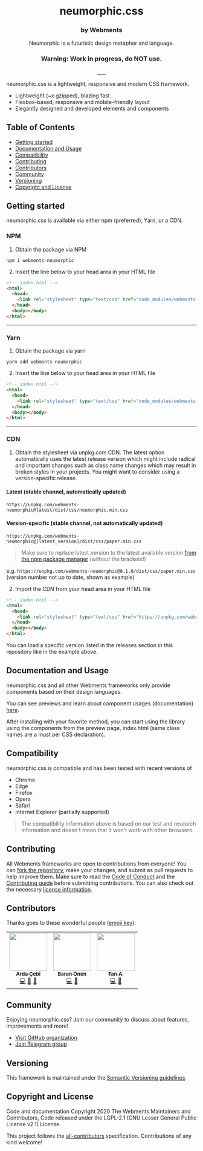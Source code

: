 <p align="center">
  <h1 align="center">neumorphic.css</h1>
</p>

<h3 align="center">by Webments</h3>
<p align="center">Neumorphic is a futuristic design metaphor and language.</p>
<h3 align="center">Warning: Work in progress, do NOT use.</h3>

<p align="center">
  <a aria-label="npm" href="https://www.npmjs.com/package/webments-neumorphic">
    <img src="https://img.shields.io/npm/v/webments-neumorphic" alt="">
  </a>
    <a aria-label="npm bundle size" href="https://www.npmjs.com/package/webments-neumorphic">
    <img src="https://img.shields.io/bundlephobia/minzip/webments-neumorphic" alt="">
  </a>
  <a aria-label="github releases" href="https://github.com/Webments/neumorphic.css/releases">
    <img src="https://img.shields.io/github/v/release/webments/neumorphic.css" alt="">
  </a>
    <a aria-label="npm downloads" href="https://www.npmjs.com/package/webments-neumorphic">
    <img src="https://img.shields.io/npm/dt/webments-neumorphic" alt="">
  </a>
    <a aria-label="license" href="https://github.com/Webments/neumorphic.css/blob/master/LICENSE">
    <img src="https://img.shields.io/github/license/webments/neumorphic.css" alt="">
  </a>
  <!-- ALL-CONTRIBUTORS-BADGE:START - Do not remove or modify this section -->
    <a aria-label="All Contributors" href="#contributors">
    <img src="https://img.shields.io/badge/all_contributors-3-orange.svg" alt="">
  </a>
  <!-- ALL-CONTRIBUTORS-BADGE:END -->
    <a aria-label="telegram" href="https://t.me/Webments">
     <img src="https://img.shields.io/badge/chat-on%20telegram-blue" alt="">
  </a>
</p>

neumorphic.css is a lightweight, responsive and modern CSS framework.

- Lightweight (~x gzipped), blazing fast.
- Flexbox-based, responsive and mobile-friendly layout
- Elegantly designed and developed elements and components

## Table of Contents
- [Getting started](#gettingstarted)
- [Documentation and Usage](#usage)
- [Compatibility](#compatibility)
- [Contributing](#contributing)
- [Contributors](#contributors)
- [Community](#community)
- [Versioning](#versioning)
- [Copyright and License](#license)

## <a name="gettingstarted"></a>Getting started
neumorphic.css is available via either npm (preferred), Yarn, or a CDN.

### NPM

1. Obtain the package via NPM

```shell
npm i webments-neumorphic
```
2. Insert the line below to your head area in your HTML file

```html
<!-- index.html -->
<html>
  <head>
    <link rel="stylesheet" type="text/css" href="node_modules/webments-neumorphic/dist/css/neumorphic.min.css" />
  </head>
  <body></body>
</html>
```
---

### Yarn

1. Obtain the package via yarn

```shell
yarn add webments-neumorphic
```

2. Insert the line below to your head area in your HTML file

```html
<!-- index.html -->
<html>
  <head>
    <link rel="stylesheet" type="text/css" href="node_modules/webments-neumorphic/dist/css/neumorphic.min.css" />
  </head>
  <body></body>
</html>
```

---

### CDN

1. Obtain the stylesheet via unpkg.com CDN. The latest option automatically uses the latest release version which might include radical and important changes such as class name changes which may result in broken styles in your projects. You might want to consider using a version-specific release.

#### Latest (stable channel, automatically updated)
```
https://unpkg.com/webments-neumorphic@latest/dist/css/neumorphic.min.css
```
#### Version-specific (stable channel, not automatically updated)
```
https://unpkg.com/webments-neumorphic@[latest_version]/dist/css/paper.min.css
```

> Make sure to replace latest_version to the latest available version [from the npm package manager](https://www.npmjs.com/package/webments-neumorphic) (without the brackets!)

e.g. `https://unpkg.com/webments-neumorphic@0.1.0/dist/css/paper.min.css` (version number not up to date, shown as example)

2. Import the CDN from your head area in your HTML file

```html
<!-- index.html -->
<html>
  <head>
    <link rel="stylesheet" type="text/css" href="https://unpkg.com/webments-neumorphic/dist/css/neumorphic.min.css" />
  </head>
  <body></body>
</html>
```

You can load a specific version listed in the releases section in this repository like in the example above.

## <a name="usage"></a>Documentation and Usage
neumorphic.css and all other Webments frameworks only provide components based on their design languages.

You can see previews and learn about component usages (documentation) [here](https://webments.github.io/neumorphic.css/).

After installing with your favorite method, you can start using the library using the components from the preview page, index.html (same class names are a must per CSS declaration).

## <a name="compatbility"></a>Compatibility
neumorphic.css is compatible and has been tested with recent versions of

- Chrome
- Edge
- Firefox
- Opera
- Safari
- Internet Explorer (partially supported)

> The compatibility information above is based on our test and research information and doesn't mean that it won't work with other browsers.

## <a name="contributing"></a>Contributing
All Webments frameworks are open to contributions from everyone! You can [fork the repository](https://github.com/Webments/neumorphic.css/fork), make your changes, and submit as pull requests to help improve them. Make sure to read the [Code of Conduct](https://github.com/Webments/neumorphic.css/blob/master/CODE_OF_CONDUCT.md) and the [Contributing guide](https://github.com/Webments/neumorphic.css/blob/master/CONTRIBUTING.md) before submitting contributions. You can also check out the necessary [license information](https://github.com/Webments/neumorphic.css/blob/master/LICENSE).

## <a name="contributors">Contributors

Thanks goes to these wonderful people ([emoji key](https://allcontributors.org/docs/en/emoji-key)):

<!-- ALL-CONTRIBUTORS-LIST:START - Do not remove or modify this section -->
<!-- prettier-ignore-start -->
<!-- markdownlint-disable -->
<table>
  <tr>
    <td align="center"><a href="https://www.ardacebi.com"><img src="https://avatars3.githubusercontent.com/u/17576065?v=4" width="100px;" alt=""/><br /><sub><b>Arda Çebi</b></sub></a><br /><a href="https://github.com/Webments/neumorphic.css/commits?author=ardacebi" title="Code">💻</a> <a href="#design-ardacebi" title="Design">🎨</a> <a href="https://github.com/Webments/neumorphic.css/commits?author=ardacebi" title="Documentation">📖</a></td>
    <td align="center"><a href="http://baranonen.com"><img src="https://avatars1.githubusercontent.com/u/40770499?v=4" width="100px;" alt=""/><br /><sub><b>Baran Önen</b></sub></a><br /><a href="https://github.com/Webments/neumorphic.css/commits?author=baranonen" title="Code">💻</a> <a href="#design-baranonen" title="Design">🎨</a></td>
    <td align="center"><a href="http://mercode.org"><img src="https://avatars1.githubusercontent.com/u/40173707?v=4" width="100px;" alt=""/><br /><sub><b>Tan A.</b></sub></a><br /><a href="https://github.com/Webments/neumorphic.css/commits?author=yutyo" title="Code">💻</a> <a href="#design-yutyo" title="Design">🎨</a></td>
  </tr>
</table>

<!-- markdownlint-enable -->
<!-- prettier-ignore-end -->
<!-- ALL-CONTRIBUTORS-LIST:END -->

## <a name="community"></a>Community
Enjoying neumorphic.css? Join our community to discuss about features, improvements and more!

- [Visit GitHub organization](https://github.com/Webments)
- [Join Telegram group](https://t.me/Webments)

## <a name="versioning"></a>Versioning

This framework is maintained under the [Semantic Versioning guidelines](https://semver.org/).

## <a name="license"></a>Copyright and License

Code and documentation Copyright 2020 The Webments Maintainers and Contributors, Code released under the LGPL-2.1 (GNU Lesser General Public License v2.1) License.

This project follows the [all-contributors](https://github.com/all-contributors/all-contributors) specification. Contributions of any kind welcome!
